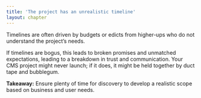 ```yaml
---
title: 'The project has an unrealistic timeline'
layout: chapter
---
```



Timelines are often driven by budgets or edicts from higher-ups who do not understand the project’s needs.

If timelines are bogus, this leads to broken promises and unmatched expectations, leading to a breakdown in trust and communication. Your CMS project might never launch; if it does, it might be held together by duct tape and bubblegum.

**Takeaway:** Ensure plenty of time for discovery to develop a realistic scope based on business and user needs.
